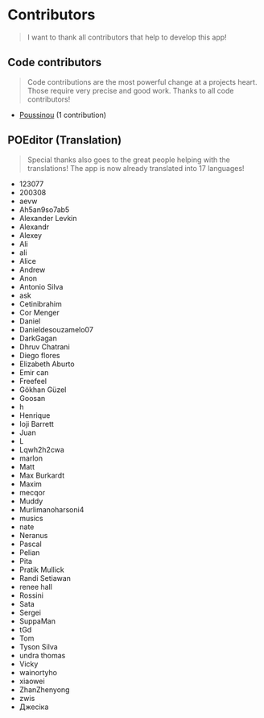 # Contributors

> I want to thank all contributors that help to develop this app!

## Code contributors

> Code contributions are the most powerful change at a projects heart.
> Those require very precise and good work. Thanks to all code contributors!

 
* [Poussinou](https://github.com/Poussinou) (1 contribution) 

## POEditor (Translation)

> Special thanks also goes to the great people helping with the translations!
> The app is now already translated into 17 languages!

 
* 123077  
* 200308  
* aevw  
* Ah5an9so7ab5  
* Alexander Levkin  
* Alexandr  
* Alexey  
* Ali  
* ali  
* Alice  
* Andrew  
* Anon  
* Antonio Silva  
* ask  
* Cetinibrahim  
* Cor Menger  
* Daniel  
* Danieldesouzamelo07  
* DarkGagan  
* Dhruv Chatrani  
* Diego flores   
* Elizabeth Aburto  
* Emir can  
* Freefeel  
* Gökhan Güzel  
* Goosan  
* h  
* Henrique  
* Ioji Barrett  
* Juan  
* L  
* Lqwh2h2cwa  
* marlon  
* Matt  
* Max Burkardt  
* Maxim  
* mecqor  
* Muddy  
* Murlimanoharsoni4  
* musics  
* nate  
* Neranus  
* Pascal  
* Pelian  
* Pita  
* Pratik Mullick  
* Randi Setiawan  
* renee hall  
* Rossini  
* Sata  
* Sergei  
* SuppaMan  
* tGd  
* Tom  
* Tyson Silva  
* undra thomas  
* Vicky  
* wainortyho  
* xiaowei  
* ZhanZhenyong  
* zwis  
* Джесіка 